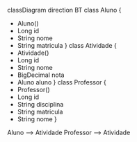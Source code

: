 classDiagram
direction BT
class Aluno {
  + Aluno() 
  + Long id
  + String nome
  + String matricula
}
class Atividade {
  + Atividade() 
  + Long id
  + String nome
  + BigDecimal nota
  + Aluno aluno
}
class Professor {
  + Professor() 
  + Long id
  + String disciplina
  + String matricula
  + String nome
}

Aluno  -->  Atividade 
Professor  -->  Atividade 
